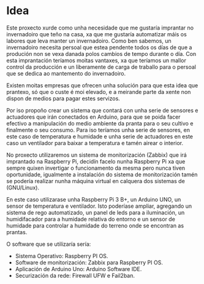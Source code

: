 # Idea

Este proxecto xurde como unha necesidade que me gustaría imprantar no invernadoiro que teño na casa, xa que me gustaría automatizar máis os labores que leva manter un invernadoiro. Como ben sabemos, un invernadoiro necesita persoal que estea pendente todos os días de que a produción non se vexa danada polos cambios de tempo durante o día. Con esta imprantación teríamos moitas vantaxes, xa que teríamos un mallor control da producción e un liberamente de carga de traballo para o persoal que se dedica ao mantemento do invernadoiro. 

Existen moitas empresas que ofrecen unha solución para que esta idea que prantexo, só que o custe é moi elevado, e a meirande parte da xente non dispon de medios para pagar estes servizos.

Por iso propoño crear un sistema que contará con unha serie de sensores e actuadores que irán conectados en Arduino, para que se poida facer efectivo a manipulación do medio ambiente da pranta para o seu cultivo e finalmente o seu consumo. Para iso teríamos unha serie de sensores, en este caso de temperatura e humidade e unha serie de actuadores en este caso un ventilador para baixar a temperatura e tamén airear o interior.

No proxecto utilizaremos un sistema de monitorización (Zabbix) que irá imprantado na Raspberry Pi, decidín facelo nunha Raspberry Pi xa que sempre quixen invertigar o funcionamento da mesma pero nunca tiven oportunidade, igualmente a instalación do sistema de monitorización tamén se podería realizar nunha máquina virtual en calquera dos sistemas de (GNU/Linux).

En este caso utilizarase unha Raspberry Pi 3 B+, un Arduino UNO, un sensor de temperatura e ventilador. Isto poderíase ampliar, agregando un sistema de rego automatizado, un panel de leds para a iluminación, un humidifacador para a humidade relativa do entorno e un sensor de humidade para controlar a humidade do terreno onde se encontran as prantas.


O software que se utilizaría sería:

- Sistema Operativo: Raspberry PI OS. 
- Software de monitorización: Zabbix para Raspberry PI OS.
- Aplicación de Arduino Uno: Arduino Software IDE.
- Securización da rede: Firewall UFW e Fail2ban. 
